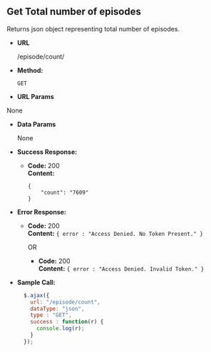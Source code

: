 **Get Total number of episodes**
----
  Returns json object representing total number of episodes.

* **URL**

  /episode/count/

* **Method:**

  `GET`

*  **URL Params**

  None

* **Data Params**

  None

* **Success Response:**

  * **Code:** 200 <br />
    **Content:**
    ```
    {
        "count": "7609"
    }
    ```

* **Error Response:**

  * **Code:** 200 <br />
    **Content:** `{ error : "Access Denied. No Token Present." }`

    OR

    * **Code:** 200 <br />
      **Content:** `{ error : "Access Denied. Invalid Token." }`

* **Sample Call:**

  ```javascript
    $.ajax({
      url: "/episode/count",
      dataType: "json",
      type : "GET",
      success : function(r) {
        console.log(r);
      }
    });
  ```
